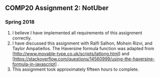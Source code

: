 ## COMP20 Assignment 2: NotUber
### Spring 2018

1. I believe I have implemented all requirements of this assignment correctly. 
2. I have discussed this assignment with Ralfi Salhon, Mohsin Rizvi, and Taylor Ampatiellos. The Haversine formula function was adapted from [http://www.movable-type.co.uk/scripts/latlong.html] and [https://stackoverflow.com/questions/14560999/using-the-haversine-formula-in-javascript] .
3. This assignment took approximately fifteen hours to complete.  





